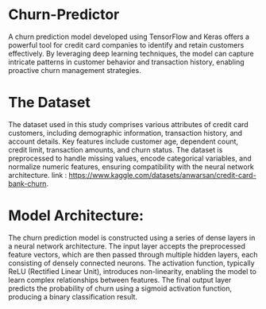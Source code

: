 # Churn-Predictor
A churn prediction model developed using TensorFlow and Keras offers a powerful tool for credit card companies to identify and retain customers effectively. By leveraging deep learning techniques, the model can capture intricate patterns in customer behavior and transaction history, enabling proactive churn management strategies.

# The Dataset
The dataset used in this study comprises various attributes of credit card customers, including demographic information, transaction history, and account details. Key features include customer age, dependent count, credit limit, transaction amounts, and churn status. The dataset is preprocessed to handle missing values, encode categorical variables, and normalize numeric features, ensuring compatibility with the neural network architecture.
link : https://www.kaggle.com/datasets/anwarsan/credit-card-bank-churn.

# Model Architecture:
The churn prediction model is constructed using a series of dense layers in a neural network architecture. The input layer accepts the preprocessed feature vectors, which are then passed through multiple hidden layers, each consisting of densely connected neurons. The activation function, typically ReLU (Rectified Linear Unit), introduces non-linearity, enabling the model to learn complex relationships between features. The final output layer predicts the probability of churn using a sigmoid activation function, producing a binary classification result.
